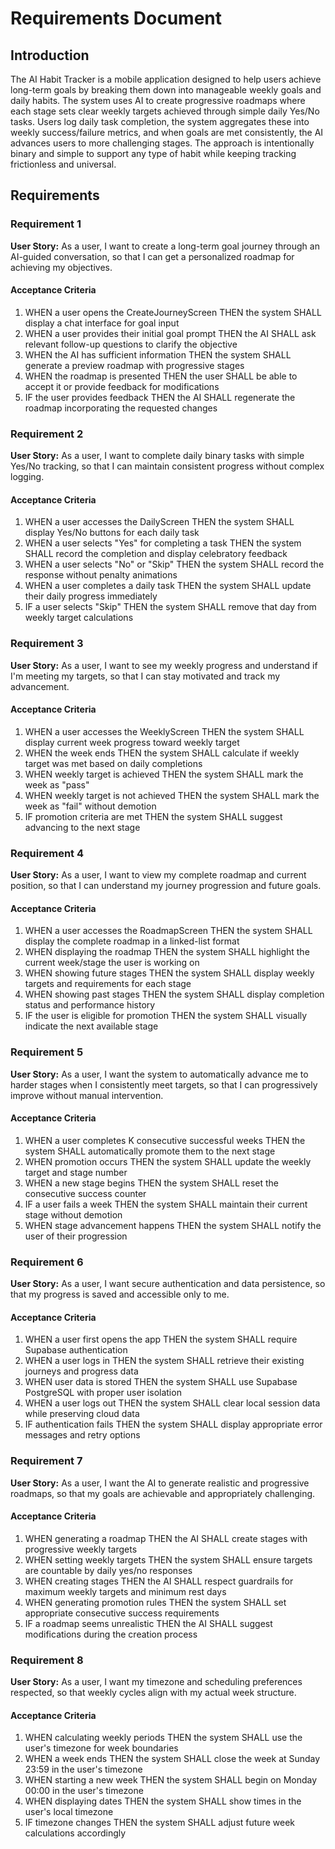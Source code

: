 # Requirements Document

## Introduction

The AI Habit Tracker is a mobile application designed to help users achieve long-term goals by breaking them down into manageable weekly goals and daily habits. The system uses AI to create progressive roadmaps where each stage sets clear weekly targets achieved through simple daily Yes/No tasks. Users log daily task completion, the system aggregates these into weekly success/failure metrics, and when goals are met consistently, the AI advances users to more challenging stages. The approach is intentionally binary and simple to support any type of habit while keeping tracking frictionless and universal.

## Requirements

### Requirement 1

**User Story:** As a user, I want to create a long-term goal journey through an AI-guided conversation, so that I can get a personalized roadmap for achieving my objectives.

#### Acceptance Criteria

1. WHEN a user opens the CreateJourneyScreen THEN the system SHALL display a chat interface for goal input
2. WHEN a user provides their initial goal prompt THEN the AI SHALL ask relevant follow-up questions to clarify the objective
3. WHEN the AI has sufficient information THEN the system SHALL generate a preview roadmap with progressive stages
4. WHEN the roadmap is presented THEN the user SHALL be able to accept it or provide feedback for modifications
5. IF the user provides feedback THEN the AI SHALL regenerate the roadmap incorporating the requested changes

### Requirement 2

**User Story:** As a user, I want to complete daily binary tasks with simple Yes/No tracking, so that I can maintain consistent progress without complex logging.

#### Acceptance Criteria

1. WHEN a user accesses the DailyScreen THEN the system SHALL display Yes/No buttons for each daily task
2. WHEN a user selects "Yes" for completing a task THEN the system SHALL record the completion and display celebratory feedback
3. WHEN a user selects "No" or "Skip" THEN the system SHALL record the response without penalty animations
4. WHEN a user completes a daily task THEN the system SHALL update their daily progress immediately
5. IF a user selects "Skip" THEN the system SHALL remove that day from weekly target calculations

### Requirement 3

**User Story:** As a user, I want to see my weekly progress and understand if I'm meeting my targets, so that I can stay motivated and track my advancement.

#### Acceptance Criteria

1. WHEN a user accesses the WeeklyScreen THEN the system SHALL display current week progress toward weekly target
2. WHEN the week ends THEN the system SHALL calculate if weekly target was met based on daily completions
3. WHEN weekly target is achieved THEN the system SHALL mark the week as "pass"
4. WHEN weekly target is not achieved THEN the system SHALL mark the week as "fail" without demotion
5. IF promotion criteria are met THEN the system SHALL suggest advancing to the next stage

### Requirement 4

**User Story:** As a user, I want to view my complete roadmap and current position, so that I can understand my journey progression and future goals.

#### Acceptance Criteria

1. WHEN a user accesses the RoadmapScreen THEN the system SHALL display the complete roadmap in a linked-list format
2. WHEN displaying the roadmap THEN the system SHALL highlight the current week/stage the user is working on
3. WHEN showing future stages THEN the system SHALL display weekly targets and requirements for each stage
4. WHEN showing past stages THEN the system SHALL display completion status and performance history
5. IF the user is eligible for promotion THEN the system SHALL visually indicate the next available stage

### Requirement 5

**User Story:** As a user, I want the system to automatically advance me to harder stages when I consistently meet targets, so that I can progressively improve without manual intervention.

#### Acceptance Criteria

1. WHEN a user completes K consecutive successful weeks THEN the system SHALL automatically promote them to the next stage
2. WHEN promotion occurs THEN the system SHALL update the weekly target and stage number
3. WHEN a new stage begins THEN the system SHALL reset the consecutive success counter
4. IF a user fails a week THEN the system SHALL maintain their current stage without demotion
5. WHEN stage advancement happens THEN the system SHALL notify the user of their progression

### Requirement 6

**User Story:** As a user, I want secure authentication and data persistence, so that my progress is saved and accessible only to me.

#### Acceptance Criteria

1. WHEN a user first opens the app THEN the system SHALL require Supabase authentication
2. WHEN a user logs in THEN the system SHALL retrieve their existing journeys and progress data
3. WHEN user data is stored THEN the system SHALL use Supabase PostgreSQL with proper user isolation
4. WHEN a user logs out THEN the system SHALL clear local session data while preserving cloud data
5. IF authentication fails THEN the system SHALL display appropriate error messages and retry options

### Requirement 7

**User Story:** As a user, I want the AI to generate realistic and progressive roadmaps, so that my goals are achievable and appropriately challenging.

#### Acceptance Criteria

1. WHEN generating a roadmap THEN the AI SHALL create stages with progressive weekly targets
2. WHEN setting weekly targets THEN the system SHALL ensure targets are countable by daily yes/no responses
3. WHEN creating stages THEN the AI SHALL respect guardrails for maximum weekly targets and minimum rest days
4. WHEN generating promotion rules THEN the system SHALL set appropriate consecutive success requirements
5. IF a roadmap seems unrealistic THEN the AI SHALL suggest modifications during the creation process

### Requirement 8

**User Story:** As a user, I want my timezone and scheduling preferences respected, so that weekly cycles align with my actual week structure.

#### Acceptance Criteria

1. WHEN calculating weekly periods THEN the system SHALL use the user's timezone for week boundaries
2. WHEN a week ends THEN the system SHALL close the week at Sunday 23:59 in the user's timezone
3. WHEN starting a new week THEN the system SHALL begin on Monday 00:00 in the user's timezone
4. WHEN displaying dates THEN the system SHALL show times in the user's local timezone
5. IF timezone changes THEN the system SHALL adjust future week calculations accordingly

